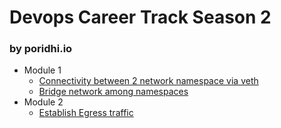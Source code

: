 # Devops Career Track Season 2

### by poridhi.io

 - Module 1
    - [Connectivity between 2 network namespace via veth](module-1/project-1.md)
    - [Bridge network among namespaces](module-1/project-2.md)
 - Module 2
    - [Establish Egress traffic](module-2/project-1.md)
